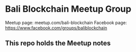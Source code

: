# Bali Blockchain Meetup Group
Meetup page: meetup.com/bali-blockchain
Facebook page: https://www.facebook.com/groups/baliblockchain

## This repo holds the Meetup notes
